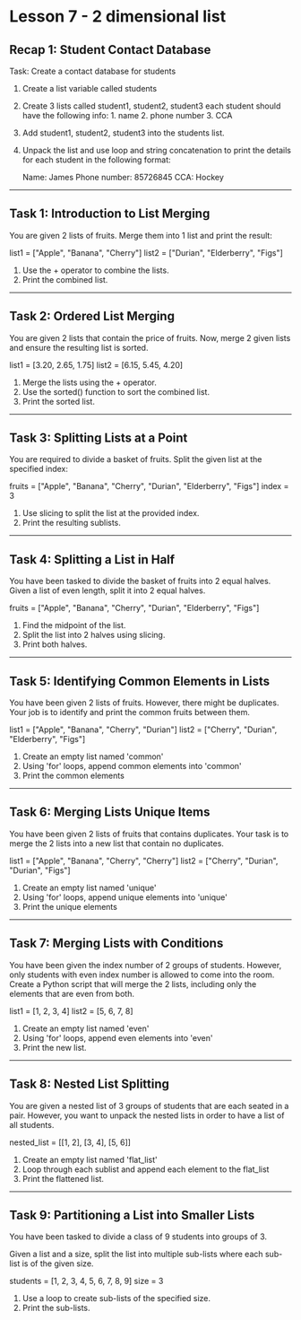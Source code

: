 # Lesson 7 - 2 dimensional list

## Recap 1: Student Contact Database
Task: Create a contact database for students
1. Create a list variable called students
2. Create 3 lists called student1, student2, student3
    each student should have the following info:
        1. name
        2. phone number
        3. CCA
3. Add student1, student2, student3 into the students list.
4. Unpack the list and use loop and string concatenation to
   print the details for each student in the following format:

   Name: James
   Phone number: 85726845
   CCA: Hockey

---------------------------------------------------------------

## Task 1: Introduction to List Merging
You are given 2 lists of fruits. Merge them into 1 list and
print the result:

list1 = ["Apple", "Banana", "Cherry"]
list2 = ["Durian", "Elderberry", "Figs"]

1. Use the + operator to combine the lists.
2. Print the combined list.

---------------------------------------------------------------

## Task 2: Ordered List Merging
You are given 2 lists that contain the price of fruits. Now,
merge 2 given lists and ensure the resulting list is sorted.

list1 = [3.20, 2.65, 1.75]
list2 = [6.15, 5.45, 4.20]

1. Merge the lists using the + operator.
2. Use the sorted() function to sort the combined list.
3. Print the sorted list.

---------------------------------------------------------------

## Task 3: Splitting Lists at a Point
You are required to divide a basket of fruits.
Split the given list at the specified index:

fruits = ["Apple", "Banana", "Cherry", "Durian", "Elderberry", "Figs"]
index = 3

1. Use slicing to split the list at the provided index.
2. Print the resulting sublists.

---------------------------------------------------------------

## Task 4: Splitting a List in Half
You have been tasked to divide the basket of fruits into
2 equal halves. Given a list of even length, split it
into 2 equal halves.

fruits = ["Apple", "Banana", "Cherry", "Durian", "Elderberry", "Figs"]

1. Find the midpoint of the list.
2. Split the list into 2 halves using slicing.
3. Print both halves.

---------------------------------------------------------------

## Task 5: Identifying Common Elements in Lists
You have been given 2 lists of fruits. However, there might be
duplicates. Your job is to identify and print the common fruits
between them.

list1 = ["Apple", "Banana", "Cherry", "Durian"]
list2 = ["Cherry", "Durian", "Elderberry", "Figs"]

1. Create an empty list named 'common'
2. Using 'for' loops, append common elements into 'common'
3. Print the common elements

---------------------------------------------------------------

## Task 6: Merging Lists Unique Items
You have been given 2 lists of fruits that contains duplicates.
Your task is to merge the 2 lists into a new list that contain
no duplicates.

list1 = ["Apple", "Banana", "Cherry", "Cherry"]
list2 = ["Cherry", "Durian", "Durian", "Figs"]

1. Create an empty list named 'unique'
2. Using 'for' loops, append unique elements into 'unique'
3. Print the unique elements

---------------------------------------------------------------

## Task 7: Merging Lists with Conditions
You have been given the index number of 2 groups of students.
However, only students with even index number is allowed
to come into the room. Create a Python script that will
merge the 2 lists, including only the elements that are
even from both.

list1 = [1, 2, 3, 4]
list2 = [5, 6, 7, 8]

1. Create an empty list named 'even'
2. Using 'for' loops, append even elements into 'even'
3. Print the new list.

---------------------------------------------------------------

## Task 8: Nested List Splitting
You are given a nested list of 3 groups of students that
are each seated in a pair. However, you want to unpack
the nested lists in order to have a list of all students.

nested_list = [[1, 2], [3, 4], [5, 6]]

1. Create an empty list named 'flat_list'
2. Loop through each sublist and append each element to the
   flat_list
3. Print the flattened list.

---------------------------------------------------------------

## Task 9: Partitioning a List into Smaller Lists
You have been tasked to divide a class of 9 students
into groups of 3.

Given a list and a size, split the list into multiple
sub-lists where each sub-list is of the given size.

students = [1, 2, 3, 4, 5, 6, 7, 8, 9]
size = 3

1. Use a loop to create sub-lists of the specified size.
2. Print the sub-lists.